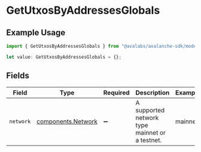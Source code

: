 # GetUtxosByAddressesGlobals

## Example Usage

```typescript
import { GetUtxosByAddressesGlobals } from "@avalabs/avalanche-sdk/models/operations";

let value: GetUtxosByAddressesGlobals = {};
```

## Fields

| Field                                                    | Type                                                     | Required                                                 | Description                                              | Example                                                  |
| -------------------------------------------------------- | -------------------------------------------------------- | -------------------------------------------------------- | -------------------------------------------------------- | -------------------------------------------------------- |
| `network`                                                | [components.Network](../../models/components/network.md) | :heavy_minus_sign:                                       | A supported network type mainnet or a testnet.           | mainnet                                                  |